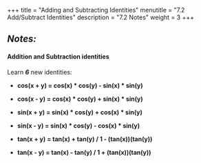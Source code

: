 +++
title = "Adding and Subtracting Identities"
menutitle = "7.2 Add/Subtract Identities"
description = "7.2 Notes"
weight = 3
+++

## _Notes:_

#### Addition and Subtraction identities

Learn ***6*** new identities:

- **cos(x + y) = cos(x) * cos(y) - sin(x) * sin(y)**

- **cos(x - y) = cos(x) * cos(y) + sin(x) * sin(y)**

- **sin(x + y) = sin(x) * cos(y) + cos(x) * sin(y)**

- **sin(x - y) = sin(x) * cos(y) - cos(x) * sin(y)**

- **tan(x + y) = tan(x) + tan(y) / 1 - (tan(x))(tan(y))**

- **tan(x - y) = tan(x) - tan(y) / 1 + (tan(x))(tan(y))**

